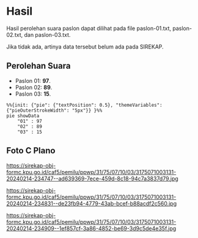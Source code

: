 # Hasil

Hasil perolehan suara paslon dapat dilihat pada file paslon-01.txt, paslon-02.txt, dan paslon-03.txt.

Jika tidak ada, artinya data tersebut belum ada pada SIREKAP.

## Perolehan Suara

 * Paslon 01: **97**.
 * Paslon 02: **89**.
 * Paslon 03: **15**.

```mermaid
%%{init: {"pie": {"textPosition": 0.5}, "themeVariables": {"pieOuterStrokeWidth": "5px"}} }%%
pie showData
    "01" : 97
    "02" : 89
    "03" : 15
```
## Foto C Plano

https://sirekap-obj-formc.kpu.go.id/caf5/pemilu/ppwp/31/75/07/10/03/3175071003131-20240214-234747--ad639369-7ece-459d-8c18-94c7a3837d79.jpg

https://sirekap-obj-formc.kpu.go.id/caf5/pemilu/ppwp/31/75/07/10/03/3175071003131-20240214-234831--de23fb94-4779-43ab-bcef-b88acdf2c560.jpg

https://sirekap-obj-formc.kpu.go.id/caf5/pemilu/ppwp/31/75/07/10/03/3175071003131-20240214-234909--1ef857cf-3a86-4852-be69-3d9c5de4e35f.jpg
